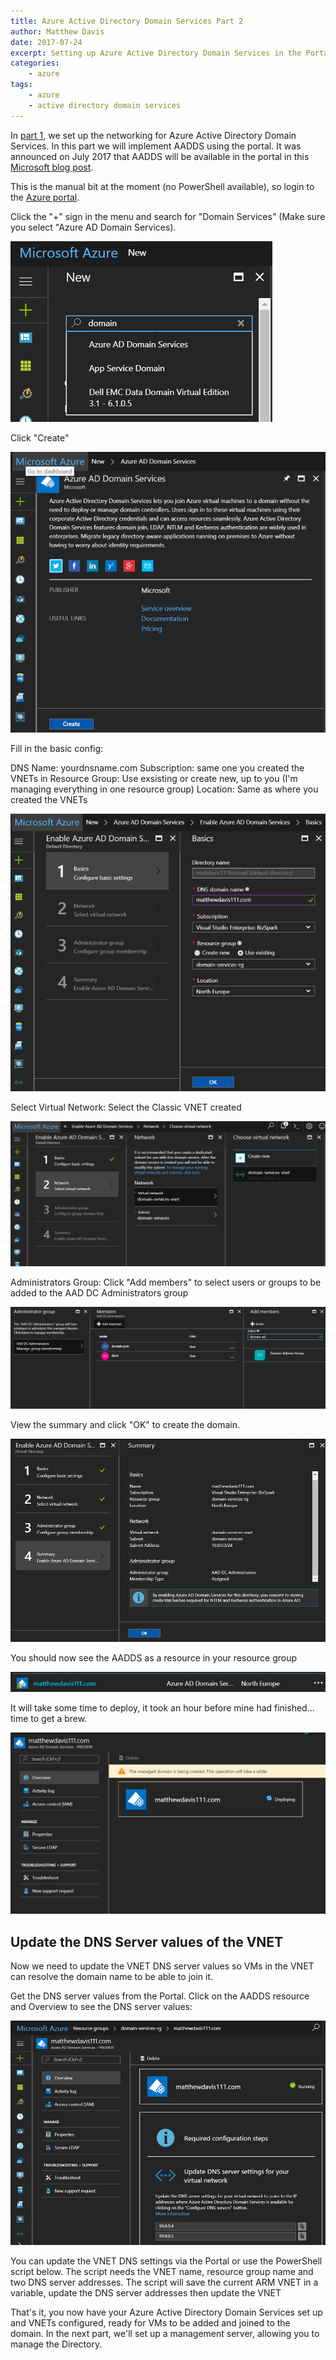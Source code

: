 ```yaml
---
title: Azure Active Directory Domain Services Part 2
author: Matthew Davis
date: 2017-07-24
excerpt: Setting up Azure Active Directory Domain Services in the Portal
categories: 
    - azure
tags:
    - azure
    - active directory domain services
---
```


In [part 1], we set up the networking for Azure Active Directory Domain Services. In this part we will implement AADDS using the portal. It was announced on July 2017 that AADDS will be available in the portal in this [Microsoft blog post].

This is the manual bit at the moment (no PowerShell available), so login to the [Azure portal].

Click the "+" sign in the menu and search for "Domain Services" (Make sure you select "Azure AD Domain Services).

![search for domain services](/images/azure-ad-domain-services/az-search-aadds.png)

Click "Create"

![click create](/images/azure-ad-domain-services/aadds-create.png)

Fill in the basic config:

DNS Name: yourdnsname.com 
Subscription: same one you created the VNETs in
Resource Group: Use exsisting or create new, up to you (I'm managing everything in one resource group)
Location: Same as where you created the VNETs

![fill out basic config](/images/azure-ad-domain-services/aadds-basic-config.png)

Select Virtual Network: Select the Classic VNET created

![select classic vnet](/images/azure-ad-domain-services/aadds-select-vnet.png)

Administrators Group: Click "Add members" to select users or groups to be added to the AAD DC Administrators group

![add members](/images/azure-ad-domain-services/aadds-add-members.png)

View the summary and click "OK" to create the domain.

![summary](/images/azure-ad-domain-services/aadds-summary.png)

You should now see the AADDS as a resource in your resource group

![aadds resource](/images/azure-ad-domain-services/aadds-resource.png)

It will take some time to deploy, it took an hour before mine had finished... time to get a brew.

![aadds deploying](/images/azure-ad-domain-services/aadds-deploying.png)

## Update the DNS Server values of the VNET
Now we need to update the VNET DNS server values so VMs in the VNET can resolve the domain name to be able to join it.

Get the DNS server values from the Portal. 
Click on the AADDS resource and Overview to see the DNS server values:

![aadds dns server addresses](/images/azure-ad-domain-services/aadds-overview.png)

You can update the VNET DNS settings via the Portal or use the PowerShell script below.
The script needs the VNET name, resource group name and two DNS server addresses.
The script will save the current ARM VNET in a variable, update the DNS server addresses then update the VNET

<script src="https://gist.github.com/MatthewJDavis/85b93d15ef222f504524cc4d0aae033f.js"></script>

That's it, you now have your Azure Active Directory Domain Services set up and VNETs configured, ready for VMs to be added and joined to the domain. In the next part, we'll set up a management server, allowing you to manage the Directory.

[part 1]: http://matthewdavis111.com/azure/azure-ad-domain-services-1/
[Microsoft blog post]: https://blogs.technet.microsoft.com/enterprisemobility/2017/07/11/new-public-preview-azure-ad-domain-services-admin-ux-in-the-new-azure-portal/
[Azure portal]: https://portal.azure.com